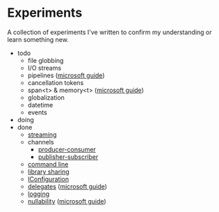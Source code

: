 # Experiments

A collection of experiments I've written to confirm my understanding or learn something new.

- todo
  - file globbing
  - I/O streams
  - pipelines ([microsoft guide](https://learn.microsoft.com/en-us/dotnet/standard/io/pipelines))
  - cancellation tokens
  - span\<t\> & memory\<t\> ([microsoft guide](https://learn.microsoft.com/en-us/dotnet/standard/memory-and-spans/memory-t-usage-guidelines))
  - globalization
  - datetime
  - events
- doing
- done
  - [streaming](./Streaming/)
  - channels
    - [producer-consumer](./ProducerConsumerChannels/)
    - [publisher-subscriber](./PubSub/)
  - [command line](./CommandLiner/)
  - [library sharing](./LibrarySharing/)
  - [IConfiguration](./Config/)
  - [delegates](./Delegates/) ([microsoft guide](https://learn.microsoft.com/en-US/dotnet/csharp/programming-guide/delegates/))
  - [logging](./Logging/)
  - [nullability](./Nullability/) ([microsoft guide](https://learn.microsoft.com/en-us/dotnet/csharp/nullable-references))
